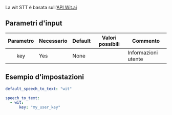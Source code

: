 La wit STT è basata sull'[API Wit.ai](https://wit.ai/)

## Parametri d'input

| Parametro |Necessario| Default |Valori possibili| Commento          |
|:---------:|----------|---------|----------------|-------------------|
| key       | Yes      | None    |                |Informazioni utente|

## Esempio d'impostazioni

```yaml
default_speech_to_text: "wit"

speech_to_text:
  - wit:
      key: "my_user_key"
```
